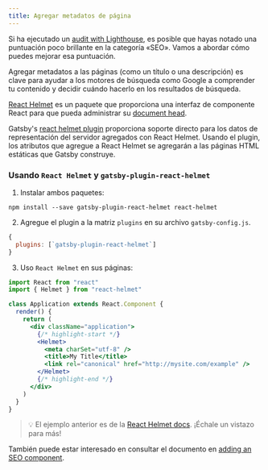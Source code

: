 ```yaml
---
title: Agregar metadatos de página
---
```


Si ha ejecutado un [audit with Lighthouse](/docs/audit-with-lighthouse/), es posible que hayas notado una puntuación poco brillante en la categoría «SEO». Vamos a abordar cómo puedes mejorar esa puntuación.

Agregar metadatos a las páginas (como un título o una descripción) es clave para ayudar a los motores de búsqueda como Google a comprender tu contenido y decidir cuándo hacerlo en los resultados de búsqueda.

[React Helmet](https://github.com/nfl/react-helmet) es un paquete que proporciona una interfaz de componente React para que pueda administrar su [document head](https://developer.mozilla.org/en-US/docs/Web/HTML/Element/head).

Gatsby's [react helmet plugin](/packages/gatsby-plugin-react-helmet/) proporciona soporte directo para los datos de representación del servidor agregados con React Helmet. Usando el plugin, los atributos que agregue a React Helmet se agregarán a las páginas HTML estáticas que Gatsby construye.

### Usando  `React Helmet` y  `gatsby-plugin-react-helmet`

1. Instalar ambos paquetes:

```shell
npm install --save gatsby-plugin-react-helmet react-helmet
```

2. Agregue el plugin a la matriz `plugins` en su archivo `gatsby-config.js`.

```javascript:title=gatsby-config.js
{
  plugins: [`gatsby-plugin-react-helmet`]
}
```

3. Uso `React Helmet` en sus páginas:

```jsx
import React from "react"
import { Helmet } from "react-helmet"

class Application extends React.Component {
  render() {
    return (
      <div className="application">
        {/* highlight-start */}
        <Helmet>
          <meta charSet="utf-8" />
          <title>My Title</title>
          <link rel="canonical" href="http://mysite.com/example" />
        </Helmet>
        {/* highlight-end */}
      </div>
    )
  }
}
```

> 💡 El ejemplo anterior es de la [React Helmet docs](https://github.com/nfl/react-helmet#example). ¡Échale un vistazo para más!

También puede estar interesado en consultar el documento en [adding an SEO component](/docs/add-seo-component/).
